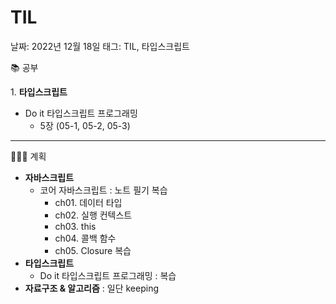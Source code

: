 # TIL

날짜: 2022년 12월 18일
태그: TIL, 타입스크립트

📚 공부

1. **타입스크립트** 

- Do it 타입스크립트 프로그래밍
    - 5장 (05-1, 05-2, 05-3)

---

👩🏻‍💻 계획

- **자바스크립트**
    - 코어 자바스크립트 : 노트 필기 복습
        - ch01. 데이터 타입
        - ch02. 실행 컨텍스트
        - ch03. this
        - ch04. 콜백 함수
        - ch05. Closure 복습
- **타입스크립트**
    - Do it 타입스크립트 프로그래밍 : 복습
- **자료구조 & 알고리즘** : 일단 keeping